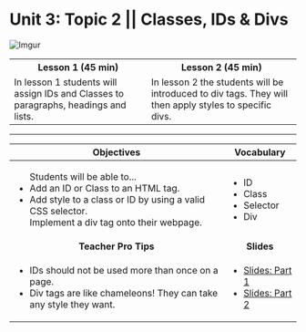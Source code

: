 # Unit 3: Topic 2 || Classes, IDs & Divs  

 ![Imgur](http://i.imgur.com/DuOsNAP.jpg)
 
<table>
<tr>
	<th>Lesson 1 (45 min)</th>
	<th>Lesson 2 (45 min)</th>
</tr>
<tr>
	<td>In lesson 1 students will assign IDs and Classes to paragraphs, headings and lists.</td>
	<td> In lesson 2 the students will be introduced to div tags. They will then apply styles to specific divs. </td>
</tr>

</table>

***  

| Objectives | Vocabulary |
|-------|-------|
| <ul>Students will be able to...<li> Add an ID or Class to an HTML tag.</li> <li>Add style to a class or ID by using a valid CSS selector.</li> <l1>Implement a div tag onto their webpage.</li></ul>  | <ul> <li>ID</li> <li>Class</li> <li>Selector</li>  <li>Div</li></ul> | 
| <center> **Teacher Pro Tips** </center> |<center> **Slides** </center> |
|<ul><li>IDs should not be used more than once on a page.</li> <li>Div tags are like chameleons! They can take any style they want.</li></ul>| <ul><li>[Slides: Part 1](https://docs.google.com/presentation/d/1XfctocnELYHFexh9fHwHGjFzSD-k6E3AuDOEo1y36z8/edit#slide=id.g12ee5b58a7_0_0)</li> <li>[Slides: Part 2](https://docs.google.com/presentation/d/1XfctocnELYHFexh9fHwHGjFzSD-k6E3AuDOEo1y36z8/edit#slide=id.g1349ad4351_0_149)</li></ul>| 


